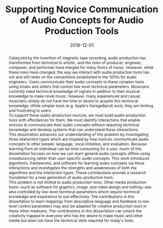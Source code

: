 ---
layout: default-publication
title: "Supporting Novice Communication of Audio Concepts for Audio Production Tools"
collection: publications
permalink: /publications/2016-12-01-cartwright2016supporting
abstract: "Catalyzed by the invention of magnetic tape recording, audio production has transformed from technical to artistic, and the roles of producer, engineer, composer, and performer have merged for many forms of music. However, while these roles have changed, the way we interact with audio production tools has not and still relies on the conventions established in the 1970s for audio engineers. Users communicate their audio concepts to these complex tools using knobs and sliders that control low-level technical parameters. Musicians currently need technical knowledge of signals in addition to their musical knowledge to make novel music. However, many experienced and casual musicians simply do not have the time or desire to acquire this technical knowledge. While simpler tools (e.g. Apple&apos;s GarageBand) exist, they are limiting and frustrating to users.\n\n To support these audio-production novices, we must build audio-production tools with affordances for them. We must identify interactions that enable novices to communicate their audio concepts without requiring technical knowledge and develop systems that can understand these interactions.\n\n This dissertation advances our understanding of this problem by investigating three interaction types which are inspired by how novices communicate audio concepts to other people: language, vocal imitation, and evaluation. Because learning from an individual can be time consuming for a user, much of this dissertation focuses on how we can learn general audio concepts offline using crowdsourcing rather than user-specific audio concepts. This work introduces algorithms, frameworks, and software for learning audio concepts via these interactions and investigates the strengths and weaknesses of both the algorithms and the interaction types. These contributions provide a research foundation for a new generation of audio-production tools.\n\n This problem is not limited to audio production tools. Other media production tools&#8212;such as software for graphics, image, and video design and editing&#8212;are also controlled by low-level technical parameters which require technical knowledge and experience to use effectively. The contributions in this dissertation to learn mappings from descriptive language and feedback to low-level control parameters may also be adapted for creative production tools in these other mediums. The contributions in this dissertation can unlock the creativity trapped in everyone who has the desire to make music and other media but does not have the technical skills required for today&apos;s tools."
date: 2016-12-01
venue: 'PhD thesis, Northwestern University'
venue_short: 'Thesis'
paperurl: '/files/cartwright2016supporting.pdf'
categories: 
  - Human-Centered Audio Production Tools
citation: 'Cartwright, M. Supporting Novice Communication of Audio Concepts for Audio Production Tools. PhD thesis, Northwestern University, 2016.'
---